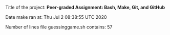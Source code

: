 Title of the project: __Peer-graded Assignment: Bash, Make, Git, and GitHub__

Date make ran at:
Thu Jul  2 08:38:55 UTC 2020

Number of lines file guessinggame.sh contains:
57
